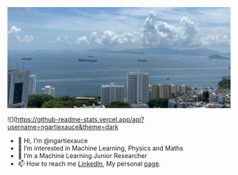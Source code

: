 <img src="https://github.com/Rongtingting/Rongtingting/blob/main/images/SassonRoad5.jpg?raw=true"></img><table><tr>

![](https://github-readme-stats.vercel.app/api?username=ngartiexauce&theme=dark


- 👋 Hi, I’m @ngartiexauce
- 👀 I’m interested in Machine Learning, Physics and Maths
- 🌱 I’m a Machine Learning Junior Researcher
- 📫 How to reach me [LinkedIn](https://www.linkedin.com/in/ngartiexauce), My personal [page](https://ngartiexauce.github.io/).

<!---
ngartiexauce/ngartiexauce is a ✨ special ✨ repository because its `README.md` (this file) appears on your GitHub profile.
You can click the Preview link to take a look at your changes.
--->
